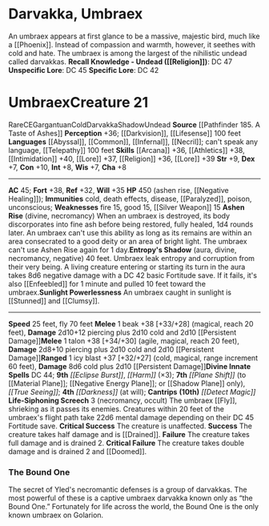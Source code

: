 ﻿---
ac: '45'
alignment: CE
all_resistance: null
burrow_speed: null
charisma: '+8'
climb_speed: null
constitution: '+10'
creature_ability:
- Ashen Rise
- Entropy's Shadow
- Life-Siphoning Screech
- Sunlight Powerlessness
creature_family: '[[DATABASE/monsterfamily/Darvakka|Darvakka]]'
description: "An umbraex appears at first glance to be a massive, majestic bird, much\
  \ like a [[DATABASE/monster/Phoenix|phoenix]] . Instead of compassion and warmth,\
  \ however, it seethes with cold and hate. The umbraex is among the largest of the\
  \ nihilistic undead called darvakkas.<br/><br/><b><u>Recall Knowledge - Undead</u>\
  \ ( [[DATABASE/skill/Religion|Religion]] )</b>: DC 47<br/><b><u>Unspecific Lore</u></b>:\
  \ DC 45<br/><b><u>Specific Lore</u></b>: DC 42<div class=\"viewbox\">{{ viewbox(type=monster,\
  \ id=2361, name=Darvakka, Umbraex) }}</div><h1 class=\"title\">Umbraex<span style=\"\
  margin-left:auto; margin-right:0\">Creature 21</span></h1><span class=\"traitrare\"\
  > [[DATABASE/trait/Rare|Rare]] </span><span class=\"traitalignment\">CE</span><span\
  \ class=\"traitsize\">Gargantuan</span><span class=\"trait\"> [[DATABASE/trait/Cold|Cold]]\
  \ </span><span class=\"trait\"> [[DATABASE/trait/Darvakka|Darvakka]] </span><span\
  \ class=\"trait\"> [[DATABASE/trait/Shadow|Shadow]] </span><span class=\"trait\"\
  > [[DATABASE/trait/Undead|Undead]] </span><br/><b>Source</b> [[DATABASE/source/Pathfinder\
  \ 185. A Taste of Ashes|Pathfinder #185: A Taste of Ashes]] <br/><b>Perception</b>\
  \ +36; [[DATABASE/monsterability/Darkvision|greater darkvision]] , [[DATABASE/monsterability/Lifesense|lifesense]]\
  \ 100 feet<br/><b>Languages</b> [[DATABASE/language/Abyssal|Abyssal]] , [[DATABASE/language/Common|Common]]\
  \ , [[DATABASE/language/Infernal|Infernal]] , [[DATABASE/language/Necril|Necril]]\
  \ ; can't speak any language, [[DATABASE/monsterability/Telepathy|telepathy]] 100\
  \ feet<br/><b>Skills</b> [[DATABASE/skill/Arcana|Arcana]] +36, [[DATABASE/skill/Athletics|Athletics]]\
  \ +38, [[DATABASE/skill/Intimidation|Intimidation]] +40, [[DATABASE/skill/Lore|Negative\
  \ Energy Plane Lore]] +37, [[DATABASE/skill/Religion|Religion]] +36, [[DATABASE/skill/Lore|Shadow\
  \ Plane Lore]] +39<br/><b>Str</b> +9, <b>Dex</b> +7, <b>Con</b> +10, <b>Int</b>\
  \ +8, <b>Wis</b> +7, <b>Cha</b> +8<hr/><b>AC</b> 45; <b>Fort</b> +38, <b>Ref</b>\
  \ +32, <b>Will</b> +35<br/><b>HP</b> 450 (ashen rise, [[DATABASE/monsterability/Negative\
  \ Healing|negative healing]] ); <b>Immunities</b> [[DATABASE/trait/Cold|cold]] ,\
  \ [[DATABASE/trait/Death|death]] effects, [[DATABASE/trait/Disease|disease]] , [[DATABASE/condition/Paralyzed|paralyzed]]\
  \ , [[DATABASE/trait/Poison|poison]] , unconscious; <b>Weaknesses</b> fire 15, good\
  \ 15, [[DATABASE/equipment/Silver Weapon|silver]] 15<br/><span class=\"hanging-indent\"\
  ><b>Ashen Rise</b> ( [[DATABASE/trait/Divine|divine]] , [[DATABASE/trait/Necromancy|necromancy]]\
  \ ) When an umbraex is destroyed, its body discorporates into fine ash before being\
  \ restored, fully healed, 1d4 rounds later. An umbraex can't use this ability as\
  \ long as its remains are within an area consecrated to a good deity or an area\
  \ of bright light. The umbraex can't use Ashen Rise again for 1 day.</span><span\
  \ class=\"hanging-indent\"><b>Entropy's Shadow</b> ( [[DATABASE/trait/Aura|aura]]\
  \ , [[DATABASE/trait/Divine|divine]] , [[DATABASE/trait/Necromancy|necromancy]]\
  \ , [[DATABASE/trait/Negative|negative]] ) 40 feet. Umbraex leak entropy and corruption\
  \ from their very being. A living creature entering or starting its turn in the\
  \ aura takes 8d6 negative damage with a DC 42 basic Fortitude save. If it fails,\
  \ it's also [[DATABASE/condition/Enfeebled|enfeebled 1]] for 1 minute and pulled\
  \ 10 feet toward the umbraex.</span><span class=\"hanging-indent\"><b>Sunlight Powerlessness</b>\
  \ An umbraex caught in sunlight is [[DATABASE/condition/Stunned|stunned 2]] and\
  \ [[DATABASE/condition/Clumsy|clumsy 2]] .</span><hr/><b>Speed</b> 25 feet, fly\
  \ 70 feet<br/><span class=\"hanging-indent\"><b>Melee</b> <span aria-label=\"Single\
  \ Action\" class=\"action\" role=\"img\" title=\"Single Action\">[one-action]</span>\
  \  beak +38 [+33/+28] ( [[DATABASE/trait/Magical|magical]] , [[DATABASE/trait/Reach|reach\
  \ 20 feet]] ), <b>Damage</b> 2d10+12 piercing plus 2d10 cold and 2d10 [[DATABASE/condition/Persistent\
  \ Damage|persistent negative]] </span><span class=\"hanging-indent\"><b>Melee</b>\
  \ <span aria-label=\"Single Action\" class=\"action\" role=\"img\" title=\"Single\
  \ Action\">[one-action]</span>  talon +38 [+34/+30] ( [[DATABASE/trait/Agile|agile]]\
  \ , [[DATABASE/trait/Magical|magical]] , [[DATABASE/trait/Reach|reach 20 feet]]\
  \ ), <b>Damage</b> 2d8+10 piercing plus 2d10 cold and 2d10 [[DATABASE/condition/Persistent\
  \ Damage|persistent negative]] </span><span class=\"hanging-indent\"><b>Ranged</b>\
  \ <span aria-label=\"Single Action\" class=\"action\" role=\"img\" title=\"Single\
  \ Action\">[one-action]</span>  icy blast +37 [+32/+27] ( [[DATABASE/trait/Cold|cold]]\
  \ , [[DATABASE/trait/Magical|magical]] , [[DATABASE/trait/Range|range increment\
  \ 60 feet]] ), <b>Damage</b> 8d6 cold plus 2d10 [[DATABASE/condition/Persistent\
  \ Damage|persistent negative]] </span><b>Divine Innate Spells</b> DC 44; <b>9th</b>\
  \ <i> [[DATABASE/spell/Eclipse Burst|eclipse burst]] </i>, <i> [[DATABASE/spell/Harm|harm]]\
  \ </i> (\xD73); <b>7th</b> <i> [[DATABASE/spell/Plane Shift|plane shift]] </i> (to\
  \ [[DATABASE/plane/Material Plane|Material Plane]] ; [[DATABASE/plane/Negative Energy\
  \ Plane|Negative Energy Plane]] ; or [[DATABASE/plane/Shadow Plane|Shadow Plane]]\
  \ only), <i> [[DATABASE/spell/True Seeing|true seeing]] </i>; <b>4th</b> <i> [[DATABASE/spell/Darkness|darkness]]\
  \ </i> (at will); <b>Cantrips</b> <b>(10th)</b> <i> [[DATABASE/spell/Detect Magic|detect\
  \ magic]] </i><br/><span class=\"hanging-indent\"><b>Life-Siphoning Screech</b>\
  \ <span aria-label=\"Three Actions\" class=\"action\" role=\"img\" title=\"Three\
  \ Actions\">[three-actions]</span>   ( [[DATABASE/trait/Necromancy|necromancy]]\
  \ , [[DATABASE/trait/Occult|occult]] ) The umbraex [[DATABASE/action/Fly|Flies]]\
  \ , shrieking as it passes its enemies. Creatures within 20 feet of the umbraex's\
  \ flight path take 22d6 mental damage depending on their DC 45 Fortitude save. <br/><b>Critical\
  \ Success</b> The creature is unaffected. <br/><b>Success</b> The creature takes\
  \ half damage and is [[DATABASE/condition/Drained|drained 1]] . <br/><b>Failure</b>\
  \ The creature takes full damage and is drained 2. <br/><b>Critical Failure</b>\
  \ The creature takes double damage and is drained 2 and [[DATABASE/condition/Doomed|doomed\
  \ 1]] .</span><h3 class=\"title\"><img alt=\"Sidebar - Related Creatures\" src=\"\
  Images\\Icons\\Sidebar_4_RelatedCreatures.png\" style=\"height:18px; padding:2px\
  \ 10px 0px 2px\" title=\"Sidebar - Related Creatures\"/> The Bound One</h3>The secret\
  \ of Yled's necromantic defenses is a group of darvakkas. The most powerful of these\
  \ is a captive umbraex darvakka known only as \u201Cthe Bound One.\u201D Fortunately\
  \ for life across the world, the Bound One is the only known umbraex on Golarion."
dexterity: '+7'
element: null
fly_speed: '70'
fortitude: '+38'
hardness: null
hp: 450 (ashen rise, negative healing )
id: '2361'
immunity:
- '[[DATABASE/trait/Cold|cold]]'
- '[[DATABASE/trait/Death|death]] effects'
- '[[DATABASE/trait/Disease|disease]]'
- '[[DATABASE/condition/Paralyzed|paralyzed]]'
- '[[DATABASE/trait/Poison|poison]]'
- unconscious
intelligence: '+8'
land_speed: '25'
language:
- '[[DATABASE/language/Abyssal|Abyssal]]'
- '[[DATABASE/language/Common|Common]]'
- '[[DATABASE/language/Infernal|Infernal]]'
- '[[DATABASE/language/Necril|Necril]] ; can''t speak any language'
- '[[DATABASE/monsterability/Telepathy|telepathy]] 100 feet'
level: '21'
max_speed: '70'
name: Umbraex
perception: '+36'
rarity: Rare
reflex: '+32'
resistance: null
rus_type_level: null
school: null
sense:
- '[[DATABASE/monsterability/Darkvision|greater darkvision]]'
- '[[DATABASE/monsterability/Lifesense|lifesense]] 100 feet'
size: Gargantuan
skill:
- '[[DATABASE/skill/Arcana|Arcana]] +36'
- '[[DATABASE/skill/Athletics|Athletics]] +38'
- '[[DATABASE/skill/Intimidation|Intimidation]] +40'
- '[[DATABASE/skill/Lore|Negative Energy Plane Lore]] +37'
- '[[DATABASE/skill/Religion|Religion]] +36'
- '[[DATABASE/skill/Lore|ShadowPlane Lore]] +39'
source: '[[DATABASE/source/Pathfinder 185. A Taste of Ashes|Pathfinder #185: A Taste
  of Ashes]]'
speed:
- 25 feet
- fly 70 feet
spell:
- '[[DATABASE/spell/Darkness|Darkness]]'
- '[[DATABASE/spell/Detect Magic|DetectMagic]]'
- '[[DATABASE/spell/Eclipse Burst|Eclipse Burst]]'
- '[[DATABASE/spell/Harm|Harm]]'
- '[[DATABASE/spell/Plane Shift|PlaneShift]]'
- '[[DATABASE/spell/True Seeing|True Seeing]]'
strength: '+9'
strength_req: '9'
strongest_save:
- Fortitude
swim_speed: null
trait:
- '[[DATABASE/trait/Cold|Cold]]'
- '[[DATABASE/trait/Darvakka|Darvakka]]'
- '[[DATABASE/trait/Rare|Rare]]'
- '[[DATABASE/trait/Shadow|Shadow]]'
- '[[DATABASE/trait/Undead|Undead]]'
type: Creature
vision: Greater darkvision
weakest_save:
- Reflex
weakness:
- fire 15
- good 15
- '[[DATABASE/equipment/Silver Weapon|silver]] 15'
will: '+35'
wisdom: '+7'

---
# Darvakka, Umbraex

An umbraex appears at first glance to be a massive, majestic bird, much like a [[Phoenix]]. Instead of compassion and warmth, however, it seethes with cold and hate. The umbraex is among the largest of the nihilistic undead called darvakkas.
**Recall Knowledge - Undead ([[Religion]])**: DC 47
**Unspecific Lore**: DC 45
**Specific Lore**: DC 42

# Umbraex<span class="item-type">Creature 21</span>

<span class="trait-rare item-trait">Rare</span><span class="trait-alignment item-trait">CE</span><span class="trait-size item-trait">Gargantuan</span><span class="item-trait">Cold</span><span class="item-trait">Darvakka</span><span class="item-trait">Shadow</span><span class="item-trait">Undead</span>
**Source** [[Pathfinder 185. A Taste of Ashes]]
**Perception** +36; [[Darkvision]], [[Lifesense]] 100 feet
**Languages** [[Abyssal]], [[Common]], [[Infernal]], [[Necril]]; can't speak any language, [[Telepathy]] 100 feet
**Skills** [[Arcana]] +36, [[Athletics]] +38, [[Intimidation]] +40, [[Lore]] +37, [[Religion]] +36, [[Lore]] +39
**Str** +9, **Dex** +7, **Con** +10, **Int** +8, **Wis** +7, **Cha** +8

---
**AC** 45; **Fort** +38, **Ref** +32, **Will** +35
**HP** 450 (ashen rise, [[Negative Healing]]); **Immunities** cold, death effects, disease, [[Paralyzed]], poison, unconscious; **Weaknesses** fire 15, good 15, [[Silver Weapon]] 15
<span class="in-box-ability">**Ashen Rise** (divine, necromancy) When an umbraex is destroyed, its body discorporates into fine ash before being restored, fully healed, 1d4 rounds later. An umbraex can't use this ability as long as its remains are within an area consecrated to a good deity or an area of bright light. The umbraex can't use Ashen Rise again for 1 day.</span><span class="in-box-ability">**Entropy's Shadow** (aura, divine, necromancy, negative) 40 feet. Umbraex leak entropy and corruption from their very being. A living creature entering or starting its turn in the aura takes 8d6 negative damage with a DC 42 basic Fortitude save. If it fails, it's also [[Enfeebled]] for 1 minute and pulled 10 feet toward the umbraex.</span><span class="in-box-ability">**Sunlight Powerlessness** An umbraex caught in sunlight is [[Stunned]] and [[Clumsy]].</span>

---
**Speed** 25 feet, fly 70 feet
<span class="in-box-ability">**Melee** <span class="action-icon">1</span> beak +38 [+33/+28] (magical, reach 20 feet), **Damage** 2d10+12 piercing plus 2d10 cold and 2d10 [[Persistent Damage]]</span><span class="in-box-ability">**Melee** <span class="action-icon">1</span> talon +38 [+34/+30] (agile, magical, reach 20 feet), **Damage** 2d8+10 piercing plus 2d10 cold and 2d10 [[Persistent Damage]]</span><span class="in-box-ability">**Ranged** <span class="action-icon">1</span> icy blast +37 [+32/+27] (cold, magical, range increment 60 feet), **Damage** 8d6 cold plus 2d10 [[Persistent Damage]]</span>**Divine Innate Spells** DC 44; **9th** _[[Eclipse Burst]]_, _[[Harm]]_ (×3); **7th** _[[Plane Shift]]_ (to [[Material Plane]]; [[Negative Energy Plane]]; or [[Shadow Plane]] only), _[[True Seeing]]_; **4th** _[[Darkness]]_ (at will); **Cantrips** **(10th)** _[[Detect Magic]]_
<span class="in-box-ability">**Life-Siphoning Screech** <span class="action-icon">3</span> (necromancy, occult) The umbraex [[Fly]], shrieking as it passes its enemies. Creatures within 20 feet of the umbraex's flight path take 22d6 mental damage depending on their DC 45 Fortitude save. 
**Critical Success** The creature is unaffected. 
**Success** The creature takes half damage and is [[Drained]]. 
**Failure** The creature takes full damage and is drained 2. 
**Critical Failure** The creature takes double damage and is drained 2 and [[Doomed]].</span>

###  The Bound One

The secret of Yled's necromantic defenses is a group of darvakkas. The most powerful of these is a captive umbraex darvakka known only as “the Bound One.” Fortunately for life across the world, the Bound One is the only known umbraex on Golarion.